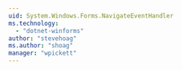 ```yaml
---
uid: System.Windows.Forms.NavigateEventHandler
ms.technology: 
  - "dotnet-winforms"
author: "stevehoag"
ms.author: "shoag"
manager: "wpickett"
---
```

